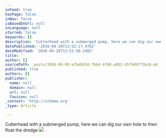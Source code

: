 ```yaml
---
inFeed: true
hasPage: false
inNav: false
isBasedOnUrl: null
inLanguage: null
starred: false
keywords: []
description: 'Cutterhead with a submerged pump, here we can dig our own hole to then float the dredge'
datePublished: '2016-04-20T13:52:17.476Z'
dateModified: '2016-04-20T13:51:50.240Z'
title: ''
author: []
sourcePath: _posts/2016-04-09-e7bdb93d-786d-4760-a052-d579d9ff3bc0.md
published: true
authors: []
publisher:
  name: null
  domain: null
  url: null
  favicon: null
_context: 'http://schema.org'
_type: Article

---
```

Cutterhead with a submerged pump, here we can dig our own hole to then float the dredge
![](https://the-grid-user-content.s3-us-west-2.amazonaws.com/370ea414-4094-4663-b9c8-97c05fb2a5c1.jpg)